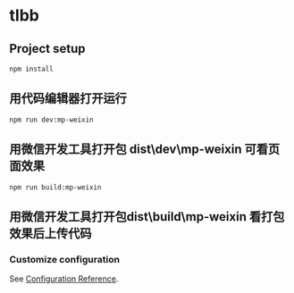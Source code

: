 # tlbb

## Project setup
```
npm install
```

<!-- 代码使用的 uni-app -->
<!-- 运行 -->
 ## 用代码编辑器打开运行
 ```  
 npm run dev:mp-weixin 
 ```  
 ## 用微信开发工具打开包 dist\dev\mp-weixin 可看页面效果

<!-- 打包上传 -->
 ```
npm run build:mp-weixin 
 ```  
## 用微信开发工具打开包dist\build\mp-weixin 看打包效果后上传代码


### Customize configuration
See [Configuration Reference](https://cli.vuejs.org/config/).




